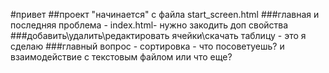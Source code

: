#привет
##проект "начинается" с файла start_screen.html
###главная и последняя проблема - index.html- нужно закодить доп свойства 
###добавить\удалить\редактировать ячейки\скачать таблицу - это я сделаю
###главный вопрос - сортировка - что посоветуешь? <py-script> и взаимодействие с текстовым файлом или что еще? 
